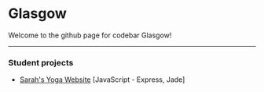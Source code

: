 # Glasgow

Welcome to the github page for codebar Glasgow!

----
### Student projects

* [Sarah's Yoga Website](https://github.com/sarahp1630/yoga_website) [JavaScript - Express, Jade]

